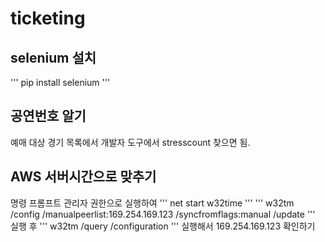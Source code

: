# ticketing

## selenium 설치
'''
pip install selenium
'''

## 공연번호 알기
예매 대상 경기 목록에서 개발자 도구에서 stresscount 찾으면 됨.

## AWS 서버시간으로 맞추기
명령 프롬프트 관리자 권한으로 실행하여
'''
net start w32time
'''
'''
w32tm /config /manualpeerlist:169.254.169.123 /syncfromflags:manual /update
'''
실행 후
'''
w32tm /query /configuration
'''
실행해서 169.254.169.123 확인하기
